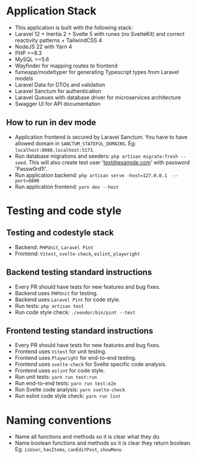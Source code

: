 # Application Stack
- This application is built with the following stack:
- Laravel 12 + Inertia 2 + Svelte 5 with runes (no SvelteKit) and correct reactivity patterns + TailwindCSS 4
- NodeJS 22 with Yarn 4
- PHP >=8.3
- MySQL >=5.6
- Wayfinder for mapping routes to frontend
- fumeapp/modeltyper for generating Typescript types from Laravel models
- Laravel Data for DTOs and validation
- Laravel Sanctum for authentication
- Laravel Queues with database driver for microservices architecture
- Swagger UI for API documentation

## How to run in dev mode
- Application frontend is secured by Laravel Sanctum. You have to have allowed domain in `SANCTUM_STATEFUL_DOMAINS`. Eg: `localhost:8080,localhost:5173`.
- Run database migrations and seeders: `php artisan migrate:fresh --seed`. This will also create test user 'text@example.com' with password 'Passw0rd1!'.
- Run application backend: `php artisan serve -host=127.0.0.1  --port=8000`
- Run application frontend: `yarn dev --host`

# Testing and code style
## Testing and codestyle stack
- Backend: `PHPUnit`, `Laravel Pint`
- Frontend: `Vitest`, `svelte-check`, `eslint`, `playwright`

## Backend testing standard instructions
- Every PR should have tests for new features and bug fixes.
- Backend uses `PHPUnit` for testing.
- Backend uses `Laravel Pint` for code style.
- Run tests: `php artisan test`
- Run code style check: `./vendor/bin/pint --test`

## Frontend testing standard instructions
- Every PR should have tests for new features and bug fixes.
- Frontend uses `Vitest` for unit testing.
- Frontend uses `Playwright` for end-to-end testing.
- Frontend uses `svelte-check` for Svelte specific code analysis.
- Frontend uses `eslint` for code style.
- Run unit tests: `yarn run test:run`
- Run end-to-end tests: `yarn run test:e2e`
- Run Svelte code analysis: `yarn svelte-check`
- Run eslint code style check: `yarn run lint`

# Naming conventions
- Name all functions and methods so it is clear what they do.
- Name boolean functions and methods so it is clear they return boolean. Eg: `isUser`, `hasItems`, `canEditPost`, `showMenu`
